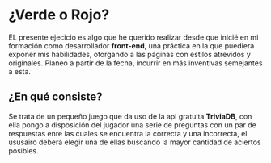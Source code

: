 # ¿Verde o Rojo?
EL presente ejecicio es algo que he querido realizar desde que inicié en mi formación como desarrollador __front-end__, una práctica en la que puediera exponer mis habilidades, otorgando a las páginas con estilos atrevidos y originales. Planeo a partir de la fecha, incurrir en más inventivas semejantes a esta.

## ¿En qué consiste? 

Se trata de un pequeño juego que da uso de la api gratuita __TriviaDB__, con ella pongo a disposición del jugador una serie de preguntas con un par de respuestas enre las cuales se encuentra la correcta y una incorrecta, el ususairo deberá elegir una de ellas buscando la mayor cantidad de aciertos posibles.